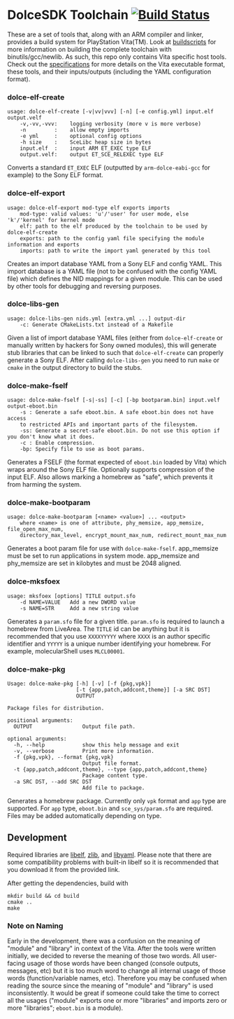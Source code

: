 DolceSDK Toolchain [![Build Status](https://travis-ci.org/DolceSDK/toolchain.svg?branch=master)](https://travis-ci.org/DolceSDK/toolchain)
==============
These are a set of tools that, along with an ARM compiler and linker, provides a
build system for PlayStation Vita(TM). Look at
[buildscripts](https://github.com/DolceSDK/buildscripts) for more information on
building the complete toolchain with binutils/gcc/newlib. As such, this repo
only contains Vita specific host tools. Check out the
[specifications](doc/specifications.pdf) for more details on the Vita executable
format, these tools, and their inputs/outputs (including the YAML configuration 
format).

### dolce-elf-create
```
usage: dolce-elf-create [-v|vv|vvv] [-n] [-e config.yml] input.elf output.velf
    -v,-vv,-vvv:    logging verbosity (more v is more verbose)
    -n         :    allow empty imports
    -e yml     :    optional config options
    -h size    :    SceLibc heap size in bytes
    input.elf  :    input ARM ET_EXEC type ELF
    output.velf:    output ET_SCE_RELEXEC type ELF
```
Converts a standard `ET_EXEC` ELF (outputted by `arm-dolce-eabi-gcc` for example)
to the Sony ELF format.

### dolce-elf-export
```
usage: dolce-elf-export mod-type elf exports imports
    mod-type: valid values: 'u'/'user' for user mode, else 'k'/'kernel' for kernel mode
    elf: path to the elf produced by the toolchain to be used by dolce-elf-create
    exports: path to the config yaml file specifying the module information and exports
    imports: path to write the import yaml generated by this tool
```
Creates an import database YAML from a Sony ELF and config YAML. This import
database is a YAML file (not to be confused with the config YAML file) which
defines the NID mappings for a given module. This can be used by other tools for
debugging and reversing purposes.

### dolce-libs-gen
```
usage: dolce-libs-gen nids.yml [extra.yml ...] output-dir
    -c: Generate CMakeLists.txt instead of a Makefile
```
Given a list of import database YAML files (either from `dolce-elf-create` or
manually written by hackers for Sony owned modules), this will generate stub
libraries that can be linked to such that `dolce-elf-create` can properly
generate a Sony ELF. After calling `dolce-libs-gen` you need to run `make` or
`cmake` in the output directory to build the stubs.

### dolce-make-fself
```
usage: dolce-make-fself [-s|-ss] [-c] [-bp bootparam.bin] input.velf output-eboot.bin
    -s : Generate a safe eboot.bin. A safe eboot.bin does not have access
    to restricted APIs and important parts of the filesystem.
    -ss: Generate a secret-safe eboot.bin. Do not use this option if you don't know what it does.
    -c : Enable compression.
    -bp: Specify file to use as boot params.
```
Generates a FSELF (the format expected of `eboot.bin` loaded by Vita) which
wraps around the Sony ELF file. Optionally supports compression of the input
ELF. Also allows marking a homebrew as "safe", which prevents it from harming
the system.

### dolce-make-bootparam
```
usage: dolce-make-bootparam [<name> <value>] ... <output>
    where <name> is one of attribute, phy_memsize, app_memsize, file_open_max_num,
    directory_max_level, encrypt_mount_max_num, redirect_mount_max_num
```
Generates a boot param file for use with `dolce-make-fself`. app_memsize must be
set to run applications in system mode. app_memsize and phy_memsize are set in
kilobytes and must be 2048 aligned.

### dolce-mksfoex
```
usage: mksfoex [options] TITLE output.sfo
    -d NAME=VALUE   Add a new DWORD value
    -s NAME=STR     Add a new string value
````
Generates a `param.sfo` file for a given title. `param.sfo` is required to
launch a homebrew from LiveArea. The `TITLE` id can be anything but it is
recommended that you use `XXXXYYYYY` where `XXXX` is an author specific
identifier and `YYYYY` is a unique number identifying your homebrew. For
example, molecularShell uses `MLCL00001`.

### dolce-make-pkg
```
Usage: dolce-make-pkg [-h] [-v] [-f {pkg,vpk}]
                      [-t {app,patch,addcont,theme}] [-a SRC DST]
                      OUTPUT

Package files for distribution.

positional arguments:
  OUTPUT                Output file path.

optional arguments:
  -h, --help            show this help message and exit
  -v, --verbose         Print more information.
  -f {pkg,vpk}, --format {pkg,vpk}
                        Output file format.
  -t {app,patch,addcont,theme}, --type {app,patch,addcont,theme}
                        Package content type.
  -a SRC DST, --add SRC DST
                        Add file to package.

```
Generates a homebrew package. Currently only `vpk` format and `app` type are supported.
For `app` type, `eboot.bin` and `sce_sys/param.sfo` are required.
Files may be added automatically depending on type.

## Development
Required libraries are
[libelf](http://www.mr511.de/software/libelf-0.8.13.tar.gz),
[zlib](http://zlib.net/zlib-1.2.8.tar.gz), and
[libyaml](http://pyyaml.org/download/libyaml/yaml-0.1.7.tar.gz). Please note
that there are some compatibility problems with built-in libelf so it is
recommended that you download it from the provided link.

After getting the dependencies, build with
```
mkdir build && cd build
cmake ..
make
```

### Note on Naming
Early in the development, there was a confusion on the meaning of "module" and
"library" in context of the Vita. After the tools were written initially, we
decided to reverse the meaning of those two words. All user-facing usage of
those words have been changed (console outputs, messages, etc) but it is too
much word to change all internal usage of those words (function/variable names,
etc). Therefore you may be confused when reading the source since the meaning of
"module" and "library" is used inconsistently. It would be great if someone
could take the time to correct all the usages ("module" exports one or more
"libraries" and imports zero or more "libraries"; `eboot.bin` is a module).
